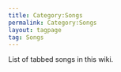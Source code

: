 ```yaml
---
title: Category:Songs
permalink: Category:Songs
layout: tagpage
tag: Songs
---
```


List of tabbed songs in this wiki.
